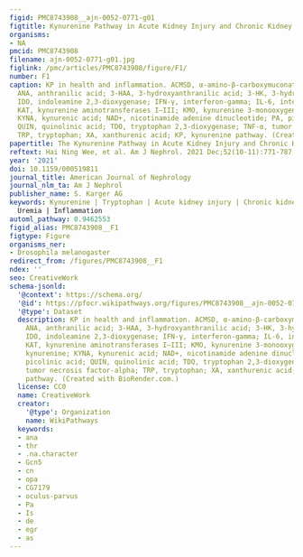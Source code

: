 ```yaml
---
figid: PMC8743908__ajn-0052-0771-g01
figtitle: Kynurenine Pathway in Acute Kidney Injury and Chronic Kidney Disease
organisms:
- NA
pmcid: PMC8743908
filename: ajn-0052-0771-g01.jpg
figlink: /pmc/articles/PMC8743908/figure/F1/
number: F1
caption: KP in health and inflammation. ACMSD, α-amino-β-carboxymuconate-ε-semialdehyde-decarboxylase;
  ANA, anthranilic acid; 3-HAA, 3-hydroxyanthranilic acid; 3-HK, 3-hydroxykynurenine;
  IDO, indoleamine 2,3-dioxygenase; IFN-γ, interferon-gamma; IL-6, interleukin-6;
  KAT, kynurenine aminotransferases I–III; KMO, kynurenine 3-monooxygenase; KYN, kynurenine;
  KYNA, kynurenic acid; NAD+, nicotinamide adenine dinucleotide; PA, picolinic acid;
  QUIN, quinolinic acid; TDO, tryptophan 2,3-dioxygenase; TNF-α, tumor necrosis factor-alpha;
  TRP, tryptophan; XA, xanthurenic acid; KP, kynurenine pathway. (Created with BioRender.com.)
papertitle: The Kynurenine Pathway in Acute Kidney Injury and Chronic Kidney Disease.
reftext: Hai Ning Wee, et al. Am J Nephrol. 2021 Dec;52(10-11):771-787.
year: '2021'
doi: 10.1159/000519811
journal_title: American Journal of Nephrology
journal_nlm_ta: Am J Nephrol
publisher_name: S. Karger AG
keywords: Kynurenine | Tryptophan | Acute kidney injury | Chronic kidney disease |
  Uremia | Inflammation
automl_pathway: 0.9462553
figid_alias: PMC8743908__F1
figtype: Figure
organisms_ner:
- Drosophila melanogaster
redirect_from: /figures/PMC8743908__F1
ndex: ''
seo: CreativeWork
schema-jsonld:
  '@context': https://schema.org/
  '@id': https://pfocr.wikipathways.org/figures/PMC8743908__ajn-0052-0771-g01.html
  '@type': Dataset
  description: KP in health and inflammation. ACMSD, α-amino-β-carboxymuconate-ε-semialdehyde-decarboxylase;
    ANA, anthranilic acid; 3-HAA, 3-hydroxyanthranilic acid; 3-HK, 3-hydroxykynurenine;
    IDO, indoleamine 2,3-dioxygenase; IFN-γ, interferon-gamma; IL-6, interleukin-6;
    KAT, kynurenine aminotransferases I–III; KMO, kynurenine 3-monooxygenase; KYN,
    kynurenine; KYNA, kynurenic acid; NAD+, nicotinamide adenine dinucleotide; PA,
    picolinic acid; QUIN, quinolinic acid; TDO, tryptophan 2,3-dioxygenase; TNF-α,
    tumor necrosis factor-alpha; TRP, tryptophan; XA, xanthurenic acid; KP, kynurenine
    pathway. (Created with BioRender.com.)
  license: CC0
  name: CreativeWork
  creator:
    '@type': Organization
    name: WikiPathways
  keywords:
  - ana
  - thr
  - .na.character
  - Gcn5
  - cn
  - opa
  - CG7179
  - oculus-parvus
  - Pa
  - Is
  - de
  - egr
  - as
---
```

